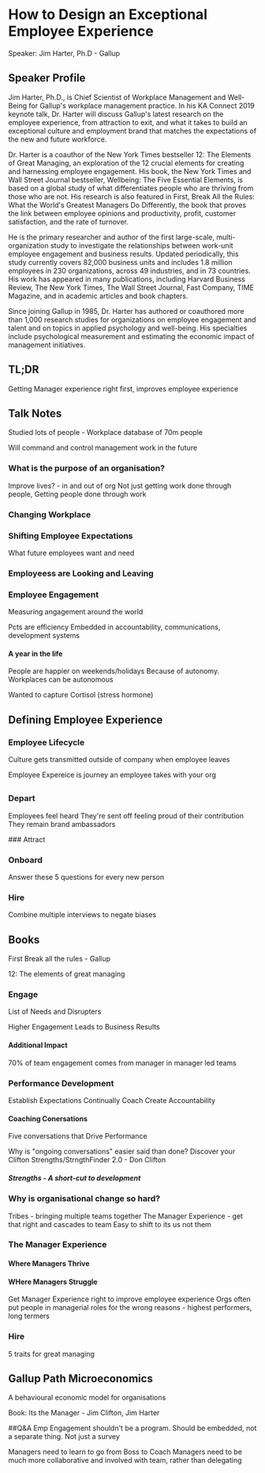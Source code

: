 # How to Design an Exceptional Employee Experience
Speaker: Jim Harter, Ph.D - Gallup

## Speaker Profile
Jim Harter, Ph.D., is Chief Scientist of Workplace Management and Well-Being for Gallup's workplace management practice. In his KA Connect 2019 keynote talk, Dr. Harter will discuss Gallup's latest research on the employee experience, from attraction to exit, and what it takes to build an exceptional culture and employment brand that matches the expectations of the new and future workforce.

Dr. Harter is a coauthor of the New York Times bestseller 12: The Elements of Great Managing, an exploration of the 12 crucial elements for creating and harnessing employee engagement. His book, the New York Times and Wall Street Journal bestseller, Wellbeing: The Five Essential Elements, is based on a global study of what differentiates people who are thriving from those who are not. His research is also featured in First, Break All the Rules: What the World's Greatest Managers Do Differently, the book that proves the link between employee opinions and productivity, profit, customer satisfaction, and the rate of turnover.

He is the primary researcher and author of the first large-scale, multi-organization study to investigate the relationships between work-unit employee engagement and business results. Updated periodically, this study currently covers 82,000 business units and includes 1.8 million employees in 230 organizations, across 49 industries, and in 73 countries. His work has appeared in many publications, including Harvard Business Review, The New York Times, The Wall Street Journal, Fast Company, TIME Magazine, and in academic articles and book chapters. 

Since joining Gallup in 1985, Dr. Harter has authored or coauthored more than 1,000 research studies for organizations on employee engagement and talent and on topics in applied psychology and well-being. His specialties include psychological measurement and estimating the economic impact of management initiatives.

## TL;DR
Getting Manager experience right first, improves employee experience

## Talk Notes
Studied lots of people - Workplace database of 70m people

Will command and control management work in the future


### What is the purpose of an organisation?
Improve lives? - in and out of org
Not just getting work done through people, Getting people done through work

### Changing Workplace

### Shifting Employee Expectations
What future employees want and need

### Employeess are Looking and Leaving

### Employee Engagement
Measuring angagement around the world

Pcts are efficiency
Embedded in accountability, communications, development systems

#### A year in the life
People are happier on weekends/holidays
Because of autonomy. Workplaces can be autonomous

Wanted to capture Cortisol (stress hormone)

## Defining Employee Experience
### Employee Lifecycle
Culture gets transmitted outside of company when employee leaves

Employee Expereice is journey an employee takes with your org

## 

### Depart
Employees feel heard
They're sent off feeling proud of their contribution
They remain brand ambassadors

### Attract

### Onboard
Answer these 5 questions for every new person

### Hire

Combine multiple interviews to negate biases


## Books
First Break all the rules - Gallup 

12: The elements of great managing

### Engage
List of Needs and Disrupters

Higher Engagement Leads to Business Results

#### Additional Impact

70% of team engagement comes from manager in manager led teams

### Performance Development
Establish Expectations
Continually Coach
Create Accountability

#### Coaching Conersations
Five conversations that Drive Performance

Why is "ongoing conversations" easier said than done?
Discover your Clifton Strengths/StrngthFinder 2.0 - Don Clifton

##### Strengths - A short-cut to development

### Why is organisational change so hard?
Tribes - bringing multiple teams together
The Manager Experience - get that right and cascades to team
Easy to shift to its us not them

### The Manager Experience

#### Where Managers Thrive

#### WHere Managers Struggle

Get Manager Experience right to improve employee experience
Orgs often put people in managerial roles for the wrong reasons - highest performers, long termers

### Hire
5 traits for great managing

## Gallup Path Microeconomics
A behavioural economic model for organisations

Book: Its the Manager - Jim Clifton, Jim Harter


##Q&A
Emp Engagement shouldn't be a program. Should be embedded, not a separate thing. Not just a survey

Managers need to learn to go from Boss to Coach
Managers need to be much more collaborative and involved with team, rather than delegating

